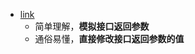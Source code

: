 - [link](https://juejin.cn/post/6975424006992166919?searchId=20230731151235E42CBA897E73D7D14D55)
  - 简单理解，**模拟接口返回参数**
  - 通俗易懂，**直接修改接口返回参数的值**

